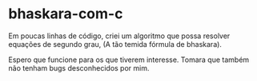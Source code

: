 # bhaskara-com-c
Em poucas linhas de código, criei um algoritmo que possa resolver equações de segundo grau, (A tão temida fórmula de bhaskara).

Espero que funcione para os que tiverem interesse. Tomara que também não tenham bugs desconhecidos por mim.
